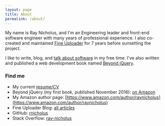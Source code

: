 ```yaml
---
layout: page
title: About
permalink: /about/
---
```


My name is Ray Nicholus, and I'm an Engineering leader and front-end software engineer with many years of professional experience. I also co-created and maintained [Fine Uploader](http://fineuploader.com/) for 7 years before sunsetting the project.

I like to write, blog, and [talk about software](http://slides.com/raynicholus) in my free time. I've also written and published a web development book named [Beyond jQuery](https://amzn.com/1484222342).



### Find me
- My current [resume/CV](/documents/resume.pdf)
- Beyond jQuery (my first book, published November 2016): [on Amazon](https://amzn.com/1484222342)   
- My Amazon author page: [https://www.amazon.com/author/raynicholus](https://www.amazon.com/author/raynicholus)
- Fine Uploader Blog: [all articles](http://blog.fineuploader.com/)  
- GitHub: [rnicholus](https://github.com/rnicholus)  
- Stack Overflow: [ray-nicholus](http://stackoverflow.com/users/486979/ray-nicholus)
